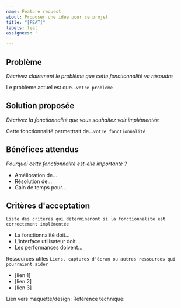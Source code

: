 ```yaml
---
name: Feature request
about: Proposer une idée pour ce projet
title: "[FEAT]"
labels: feat
assignees: ''

---
```


## Problème

*Décrivez clairement le problème que cette fonctionnalité va résoudre*

Le problème actuel est que...`votre problème`

## Solution proposée

*Décrivez la fonctionnalité que vous souhaitez voir implémentée*

Cette fonctionnalité permettrait de...`votre fonctionnalité`

## Bénéfices attendus
*Pourquoi cette fonctionnalité est-elle importante ?*

- Amélioration de...
- Résolution de...
- Gain de temps pour...

## Critères d'acceptation
`Liste des critères qui détermineront si la fonctionnalité est correctement implémentée`

- La fonctionnalité doit...
- L'interface utilisateur doit...
- Les performances doivent...

Ressources utiles
`Liens, captures d'écran ou autres ressources qui pourraient aider`
- [lien 1]
- [lien 2]
- [lien 3]

Lien vers maquette/design:
Référence technique:
